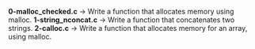 **0-malloc_checked.c** -> Write a function that allocates memory using malloc.
**1-string_nconcat.c** -> Write a function that concatenates two strings.
**2-calloc.c** -> Write a function that allocates memory for an array, using malloc.


